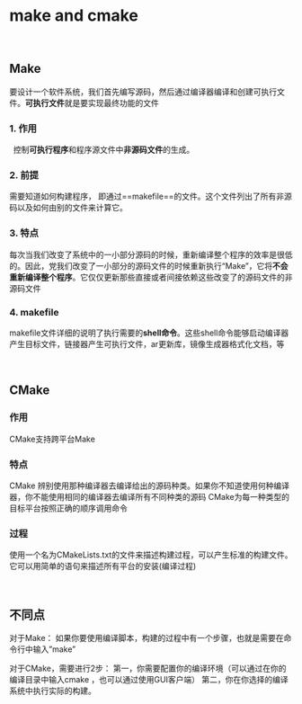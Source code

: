 # make and cmake 
<br>

## Make
 
要设计一个软件系统，我们首先编写源码，然后通过编译器编译和创建可执行文件。**可执行文件**就是要实现最终功能的文件

### 1. 作用 
 控制**可执行程序**和程序源文件中**非源码文件**的生成。 
 
### 2. 前提
需要知道如何构建程序， 即通过==makefile==的文件。这个文件列出了所有非源码以及如何由别的文件来计算它。

### 3. 特点 
每次当我们改变了系统中的一小部分源码的时候，重新编译整个程序的效率是很低的。因此，党我们改变了一小部分的源码文件的时候重新执行“Make”，它将**不会重新编译整个程序**。它仅仅更新那些直接或者间接依赖这些改变了的源码文件的非源码文件  

### 4. makefile 
makefile文件详细的说明了执行需要的**shell命令**。这些shell命令能够启动编译器产生目标文件，链接器产生可执行文件，ar更新库，镜像生成器格式化文档，等 

<br> 

## CMake 
### 作用
CMake支持跨平台Make 

### 特点 
CMake 辨别使用那种编译器去编译给出的源码种类。如果你不知道使用何种编译器，你不能使用相同的编译器去编译所有不同种类的源码
CMake为每一种类型的目标平台按照正确的顺序调用命令  

### 过程 
使用一个名为CMakeLists.txt的文件来描述构建过程，可以产生标准的构建文件。它可以用简单的语句来描述所有平台的安装(编译过程)

<br> 

## 不同点 
对于Make：
如果你要使用编译脚本，构建的过程中有一个步骤，也就是需要在命令行中输入”make” 

对于CMake，需要进行2步：
第一，你需要配置你的编译环境（可以通过在你的编译目录中输入cmake ，也可以通过使用GUI客户端）
第二，你在你选择的编译系统中执行实际的构建。 